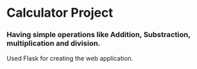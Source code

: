# Calculator Project

### Having simple operations like Addition, Substraction, multiplication and division.

Used Flask for creating the web application.
